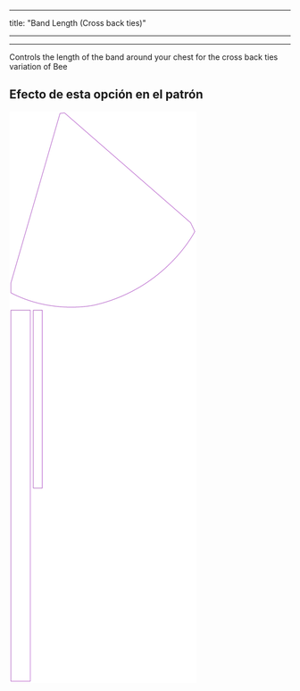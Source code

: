 - - -
title: "Band Length (Cross back ties)"
- - -

***

Controls the length of the band around your chest for the cross back ties variation of Bee

## Efecto de esta opción en el patrón

![Esta imagen muestra el efecto de esta opción superponiendo varias variantes que tienen un valor diferente para esta opción](bee_bandlength_sample.svg "Efecto de esta opción en el patrón")
